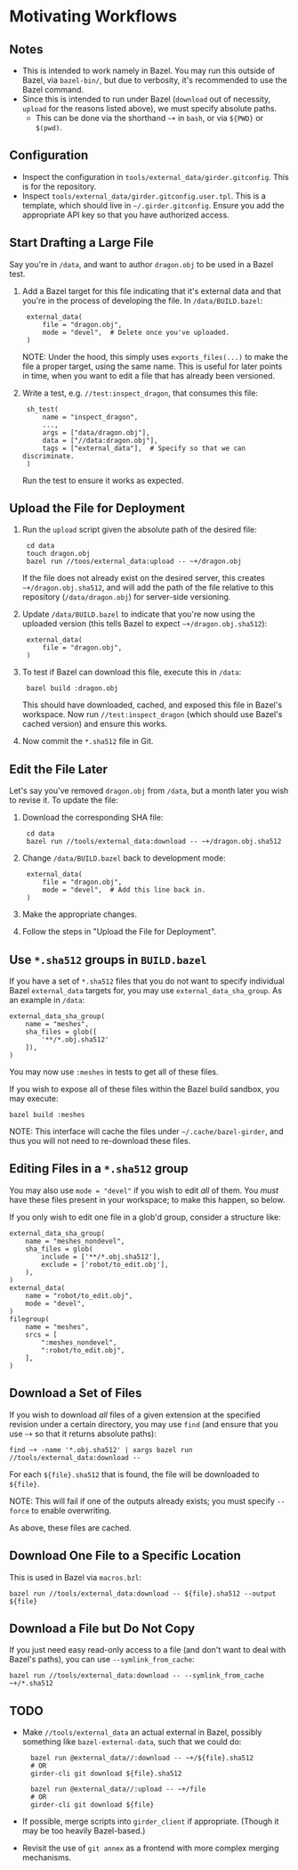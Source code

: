 # Motivating Workflows

## Notes

* This is intended to work namely in Bazel. You may run this outside of Bazel, via `bazel-bin/`, but due to verbosity, it's recommended to use the Bazel command.
* Since this is intended to run under Bazel (`download` out of necessity, `upload` for the reasons listed above), we must specify absolute paths.
    * This can be done via the shorthand `~+` in `bash`, or via `${PWD}` or `$(pwd)`.

## Configuration

* Inspect the configuration in `tools/external_data/girder.gitconfig`. This is for the repository.
* Inspect `tools/external_data/girder.gitconfig.user.tpl`. This is a template, which should live in `~/.girder.gitconfig`. Ensure you add the appropriate API key so that you have authorized access.

## Start Drafting a Large File

Say you're in `/data`, and want to author `dragon.obj` to be used in a Bazel
test.

1. Add a Bazel target for this file indicating that it's external data and that you're in the process of developing the file. In `/data/BUILD.bazel`:

        external_data(
            file = "dragon.obj",
            mode = "devel",  # Delete once you've uploaded.
        )

    NOTE: Under the hood, this simply uses `exports_files(...)` to make the file a proper target, using the same name. This is useful for later points in time, when you want to edit a file that has already been versioned.

2. Write a test, e.g. `//test:inspect_dragon`, that consumes this file:

        sh_test(
            name = "inspect_dragon",
            ...,
            args = ["data/dragon.obj"],
            data = ["//data:dragon.obj"],
            tags = ["external_data"],  # Specify so that we can discriminate.
        )

    Run the test to ensure it works as expected.

## Upload the File for Deployment

1. Run the `upload` script given the absolute path of the desired file:

        cd data
        touch dragon.obj
        bazel run //toos/external_data:upload -- ~+/dragon.obj

    If the file does not already exist on the desired server, this creates
    `~+/dragon.obj.sha512`, and will add the path of the file relative to this
    repository (`/data/dragon.obj`) for server-side versioning.

2. Update `/data/BUILD.bazel` to indicate that you're now using the uploaded version (this tells Bazel to expect `~+/dragon.obj.sha512`):

        external_data(
            file = "dragon.obj",
        )

3. To test if Bazel can download this file, execute this in `/data`:

        bazel build :dragon.obj

    This should have downloaded, cached, and exposed this file in Bazel's workspace.
    Now run `//test:inspect_dragon` (which should use Bazel's cached version) and ensure this works.

4. Now commit the `*.sha512` file in Git.

## Edit the File Later

Let's say you've removed `dragon.obj` from `/data`, but a month later you wish to revise it. To update the file:

1. Download the corresponding SHA file:

        cd data
        bazel run //tools/external_data:download -- ~+/dragon.obj.sha512

2. Change `/data/BUILD.bazel` back to development mode:

        external_data(
            file = "dragon.obj",
            mode = "devel",  # Add this line back in.
        )

3. Make the appropriate changes.

4. Follow the steps in "Upload the File for Deployment".

## Use `*.sha512` groups in `BUILD.bazel`

If you have a set of `*.sha512` files that you do not want to specify individual Bazel `external_data` targets for, you may use `external_data_sha_group`. As an example in `/data`:

    external_data_sha_group(
        name = "meshes",
        sha_files = glob([
            '**/*.obj.sha512'
        ]),
    )

You may now use `:meshes` in tests to get all of these files.

If you wish to expose all of these files within the Bazel build sandbox, you may execute:

    bazel build :meshes

NOTE: This interface will cache the files under `~/.cache/bazel-girder`, and thus you will not need to re-download these files.

## Editing Files in a `*.sha512` group

You may also use `mode = "devel"` if you wish to edit *all* of them. You *must* have these files present in your workspace; to make this happen, so below.

If you only wish to edit one file in a glob'd group, consider a structure like:

    external_data_sha_group(
        name = "meshes_nondevel",
        sha_files = glob(
            include = ['**/*.obj.sha512'],
            exclude = ['robot/to_edit.obj'],
        ),
    )
    external_data(
        name = "robot/to_edit.obj",
        mode = "devel",
    )
    filegroup(
        name = "meshes",
        srcs = [
            ":meshes_nondevel",
            ":robot/to_edit.obj",
        ],
    )

## Download a Set of Files

If you wish to download *all* files of a given extension at the specified revision under a certain directory, you may use `find` (and ensure that you use `~+` so that it returns absolute paths):

    find ~+ -name '*.obj.sha512' | xargs bazel run //tools/external_data:download --

For each `${file}.sha512` that is found, the file will be downloaded to `${file}`.

NOTE: This will fail if one of the outputs already exists; you must specify `--force` to enable overwriting.

As above, these files are cached.

## Download One File to a Specific Location

This is used in Bazel via `macros.bzl`:

    bazel run //tools/external_data:download -- ${file}.sha512 --output ${file}

## Download a File but Do Not Copy

If you just need easy read-only access to a file (and don't want to deal with Bazel's paths), you can use `--symlink_from_cache`:

    bazel run //tools/external_data:download -- --symlink_from_cache ~+/*.sha512

## TODO

* Make `//tools/external_data` an actual external in Bazel, possibly something like `bazel-external-data`, such that we could do:

        bazel run @external_data//:download -- ~+/${file}.sha512
        # OR
        girder-cli git download ${file}.sha512

        bazel run @external_data//:upload -- ~+/file
        # OR
        girder-cli git download ${file}

* If possible, merge scripts into `girder_client` if appropriate. (Though it may be too heavily Bazel-based.)
* Revisit the use of `git annex` as a frontend with more complex merging mechanisms.
